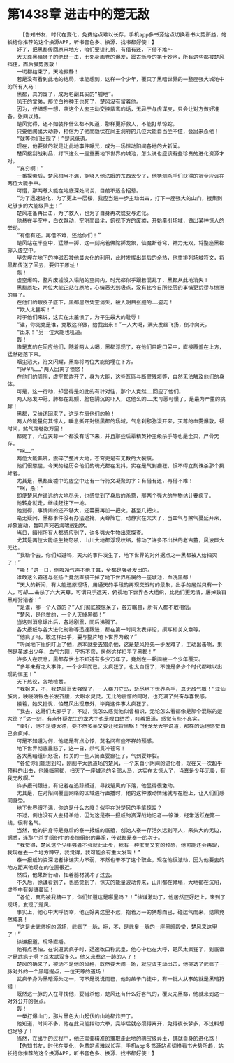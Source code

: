 # 第1438章 进击中的楚无敌
        【告知书友，时代在变化，免费站点难以长存，手机app多书源站点切换看书大势所趋，站长给你推荐的这个换源APP，听书音色多、换源、找书都好使！】
       好了，把黑都传回原来地方，咱们要讲礼貌，有借有还，下借不难～
       大天尊黑暗狮子的绝世一击，七死身画卷的爆发，震古烁今的第十妙术，所有这些都被楚风挡住，而后强势轰散！
       一切都结束了，天地寂静！
       若是没有看到此地的结局，谁能想到，这样一个少年，覆灭了黑暗世界的一整座强大城池中的所有人马！
       黑都，真的废了，成为名副其实的“墟地”。
       凤王的堂弟，那位白袍神王也死了，楚风没有留着他。
       因为，仔细想一想，拿这个人去主动交换紫鸾的话，无异于与虎谋皮，只会让对方做好准备，张网以待。
       楚风觉得，还不如装作什么都不知道，那样更好救人，不能打草惊蛇。
       只要他闹出大动静，相信为了他而隐伏在凤王洞府的几位大能自当坐不住，会出来杀他！
       “就等你们出现了！”楚风低语。
       现在，他要做的就是让此地事件曝光，成为一场惊动阳间各地的大新闻。
       楚风搜刮战利品，打下这么一座重要地下世界的城池，怎么说也应该有些珍贵的进化资源才对。
       “真穷啊！”
       一番探索后，楚风相当不满，能够入他法眼的东西太少了，他猜测杀手们获得的赏金应该在两位大能手中。
       可惜，那两尊大能在地底深处闭关，目前不适合招惹。
       “为了迅速进化，为了更上一层楼，我应当进一步主动出击，打下一座强大的山门，搜集到足够多的大能级异土！”
       楚风准备再出击，为了救人，也为了自身再次蜕变与进化。
       他悬在半空中，白衣飘动，空明而出尘，俯视下方的废墟，开始牵引场域，做出某种惊人的举动。
       “有借有还，再借不难，还给你们！”
       楚风站在半空中，猛然一掷，这一刻宛若佛陀掷龙象，仙魔断苍穹，神力无双，将整座黑都掷入虚空中。
       早先埋在地下的神磁石被他最大化的利用，此时发挥出最后的余热，他重排列场域符文，将黑都传送了回去，要归于原址！
       轰！
       虚空爆鸣，整片废墟没入塌陷的空间内，时光都似乎跟着混乱了，黑都从此地消失！
       黑都原址，两位大能正站在原地，心情恶劣到极点，没有比今日所经历的事情更荒谬与愤懑的事了。
       在他们的眼皮子底下，黑都居然凭空消失，被人明目张胆的……盗走！
       “欺人太甚啊！”
       对于他们来说，这实在太羞愤了，为平生最大的耻辱！
       “谁，你究竟是谁，竟敢这样做，给我出来！”一人大喝，满头发丝飞扬，倒冲向天。
       “出来！”另一位大能也吼道。
       轰！
       像是真的在回应他们，随着两人大喝，黑都浮现了，在他们目瞪口呆中，直接覆盖在上方，猛然砸落下来。
       烟尘滔天，符文闪耀，黑都将两位大能给埋在下方。
       “@#￥%……”两人出离了愤怒！
       在他们的周围，虚空都炸开了，身为大能，这些瓦砾与断壁残垣等，自然无法触及他们的身体。
       可是，这一行动，却显得是如此的有针对性，那个人竟然……回应了他们。
       两人怒发冲冠，肺都在乱颤，脸色阴沉的吓人，这他么的……太可恶可恨了，是最为严重的挑衅！
       黑都，又给还回来了，这是在扇他们的脸！
       两人的能量何其惊人，瞬息撕开封锁黑都的场域，气息刹那弥漫开来，天尊的血雾爆散，顿时间，煞气席卷数万里！
       都死了，六位天尊一个都没有活下来，并且那些后辈精英神王级杀手等也是全灭，尸骨无存。
       “啊……”
       两位大能嘶吼，震碎了整片大地，苍穹更是有无数的大裂痕。
       他们很憋屈，今天的经历令他们的魂光都在发抖，实在是气到癫狂，恨不得立刻诛杀那个挑衅者。
       尤其是，黑都废墟中的虚空中还有一行符文凝聚的字：有借有还，再借不难！
       “啊，杀！”
       即便楚风在遥远的大地尽头，也感觉到了身后的杀意，那两个强大的生物估计要疯了。
       他转身就走，继续赶往下一地。
       他觉得，事情闹的还不够大，还需要再加一把火，甚至几把火。
       毫无疑问，黑都事件没有办法遮掩，天尊阵亡，动静实在太大了，当血气与煞气蔓延开来，异象震动，轰鸣声宛若海啸般起伏。
       当日，暗州所有人都感应到了，许多强大生物出来探查。
       尤其是两位大能级生物怒吼，山川大地都浮现纹络，惊动了许多不出世的老古董，风波巨大无边。
       “我勒个去，你们知道吗，天大的事件发生了，地下世界的对外据点之一黑都被人给扫灭了！”
       “嘶！”这一日，倒吸冷气声不绝于耳，全都是强者发出的。
       谁敢这么霸道与张扬？竟然直接干掉了地下世界所属的一座城池，血洗黑都！
       “天大的新闻，有大能还原现场，用通天的手段的再现交战时的景象，出手的居然只有一个人，可却……击杀了六大天尊，可谓只手遮天，俯视地下世界各大组织，比他们更无情，屠掉数百黑暗狩猎者！”
       “是谁，哪一个人做的？”人们彻底被惊呆了，各方瞩目，所有人都不敢相信。
       “楚风，是他做的，一个人灭掉黑都！”
       当这则消息爆出后，各地剧震，而后沸腾了。
       各大报纸与各大进化刊物等迅速跟进，都在第一时间发表评论，撰写相关文章等。
       “他疯了吗，敢这样出手，要与整片地下世界为敌？”
       “听闻地下组织盯上了他，原本就要去猎杀他，这是楚风抢先一步发难了，主动出击啊，果然是英雄出少年，血气方刚，宁折不弯，居然这样扫平了黑都！”
       许多人在叹息，黑都存世也不知道有多少万年了，竟然在一朝间被一个少年覆灭。
       “多年未有之大事件，一个少年而已，太疯狂了，也太自信了，不愧是多少个时代都难以出现的恒王！”
       天下热议，各地喧嚣。
       “我姐夫，不，我楚风哥太强悍了，一人横刀立马，斩尽地下世界杀手，真无敌气概！”亚仙族内，映晓晓银色长发齐腰，大眼水灵灵，无比的震惊的同时，也充满了兴奋与喜悦感。
       接着，她又担忧，怕楚风出现意外，毕竟这件事太疯狂了。
       “我去，这哥们太邪乎了，不过，我怎么感觉他似曾相识，无论怎么看都像是那个混账的姬大德？”这一刻，有点怀疑龙生的龙大宇也是瞠目结舌，盯着报道，感觉有些不真实。
       “幸好，他不是姬大德，要不然多半又要让我背黑锅！”怪龙龙大宇说道，那样的话他感觉自己会疯掉。
       可是不知道为何，他还是有点心悸，莫名间有些不祥的预感。
       地下世界彻底震怒了，这一日，杀气贯冲苍穹！
       各大黑暗组织怒极，相关的一些人简直要癫狂了，气到要炸裂。
       “各位你们能想到吗，刚削平太武道场的楚风，一个来自小阴间的进化者，现在又一次超乎预料的出击，他降临黑都，扫灭了一座城池的全部人马，这实在太惊人了，当真是少年无畏，有我无敌啊。”
       许多报刊跟进，有记者在追踪报道，寻找楚风的下落，他显得很激动。
       尤其是，在对阳间覆盖网络的区域进行直播时，他的这种激动情绪就写在脸上，让人们们感同身受。
       地下世界很不满，你这是什么态度？似乎在对楚风的手笔惊叹？
       不过，倒也没有人去猎杀他，因为这是泰一报纸的资深战地记者——徐谦，经常活跃在第一线，很有名气。
       当然，他的护身符是身后的泰一报纸的底蕴，创始人泰一存活久远到吓人，来头大的无边，据悉，连那个杀手组织中的泰恒组织的鼻祖，传说都是泰一的次子。
       “我觉得，楚风这个少年强者不会就此止步，我有一种玄而又玄的预感，他可能还会再现，我现在去一个地方蹲守，我觉得，我可能会有重大发现！”
       泰一报纸的资深记者徐谦实力不弱，不然也干不了这个职业，现在他很激动，因为他要去的地方距离他现在的位置很近。
       然后，他果断行动，扛着器材就冲了过去。
       不久后，徐谦看到了，也感觉到了，惊天的能量波动传来，山川都在倾塌，大地都在沉陷，虚空中有裂缝蔓延！
       “各位，真的被我猜中了，你们知道这是哪里吗？！”徐谦激动了，他居然正好赶上，来到了现场，发现了楚风。
       事实上，他心中大呼侥幸，他正好离这里不远，抱着万一的猜想而已，碰运气而来，结果竟然成真！
       “这是太武师姐的道场，武疯子一脉，呃，不，是武皇一脉的一座黑暗殿堂，楚风来这里了！”
       徐谦报道，现场直播。
       他有点害怕，在说道武疯子时，迅速改口称武皇，他心中也在大呼，楚风太疯狂了，到底谁才是武疯子啊？杀太武没多久，他又来惹这一脉的人了！
       楚风的确来了，被动不是他的风格，既然要大闹一场，就应该主动出击，他挑选了武疯子一脉对外的一个黑暗据点，一位天尊的道场！
       武疯子身为黑暗源头之一，可不是说说而已，他的弟子门徒中，有一批人从事的就是黑暗狩猎！
       既然这一脉的人在寻找他，要猎杀他，楚风还有什么好客气的，覆灭完黑都，他就来到这一对外公开的据点。
       轰！
       一拳打爆山门，那片黑色大山起伏的山地都炸开了。
       他知道，时间不多，他在此只能挥动六拳，完毕后就必须得离开，免得夜长梦多，不过料想也足够了！
       当然，在出手的过程中，他还需要精准的攫取走此地的瑰宝级异土，铺就自身的进化路！
       【告知书友，时代在变化，免费站点难以长存，手机app多书源站点切换看书大势所趋，站长给你推荐的这个换源APP，听书音色多、换源、找书都好使！】